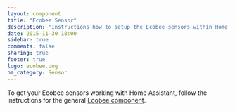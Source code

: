 ```yaml
---
layout: component
title: "Ecobee Sensor"
description: "Instructions how to setup the Ecobee sensors within Home Assistant."
date: 2015-11-30 18:00
sidebar: true
comments: false
sharing: true
footer: true
logo: ecobee.png
ha_category: Sensor
---
```


To get your Ecobee sensors working with Home Assistant, follow the instructions for the general [Ecobee component](/components/ecobee/).
